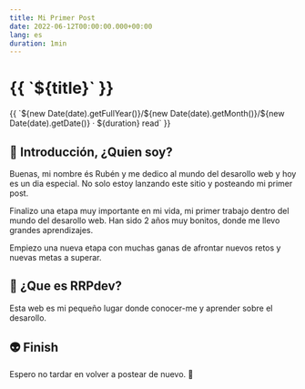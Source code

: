 ```yaml
---
title: Mi Primer Post
date: 2022-06-12T00:00:00.000+00:00
lang: es
duration: 1min
---
```

<div class="text-center">
  <h1>{{ `${title}` }}</h1>
  {{ `${new Date(date).getFullYear()}/${new Date(date).getMonth()}/${new Date(date).getDate()} &middot; ${duration} read` }}
</div>

## 🏁 Introducción, ¿Quien soy?

Buenas, mi nombre és Rubén y me dedico al mundo del desarollo web y hoy es un dia especial. No solo estoy lanzando este sitio y posteando mi primer post.

Finalizo una etapa muy importante en mi vida, mi primer trabajo dentro del mundo del desarollo web. Han sido 2 años muy bonitos, donde me llevo grandes aprendizajes.

Empiezo una nueva etapa con muchas ganas de afrontar nuevos retos y nuevas metas a superar.

## 👀 ¿Que es RRPdev?

Esta web es mi pequeño lugar donde conocer-me y aprender sobre el desarollo.

## 👽 Finish

Espero no tardar en volver a postear de nuevo. 🥶
